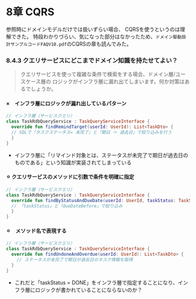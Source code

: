 # 8章 CQRS
参照時にドメインモデルだけでは扱いずらい場合、
CQRSを使うというのは理解できた。
特段わかりづらい、気になった部分はなかったため、`ドメイン駆動設計サンプルコードFAQV10.pdf`のCQRSの章も読んでみた。

### 8.4.3 クエリサービスにどこまでドメイン知識を持たせてよい？
> クエリサービスを使って複雑な条件で検索をする場合、ドメイン層/ユースケース層の
> ロジックがインフラ層に漏れ出てしまいます。何か対策はあるでしょうか。

#### ×　インフラ層にロジックが漏れ出しているパターン
```Kotlin
// インフラ層（サービスクエリ）
class TaskRdbQueryService : TaskQueryServiceInterface {
  override fun findRemindTarget(userId: UserId): List<TaskDto> {
  // SQLで「タスクステータス= 未完了」と「期日 ＝ 過去日」で絞り込みを行う
  }
}
```
- インフラ層に「リマインド対象とは、ステータスが未完了で期日が過去日のものである」という知識が実装されてしまっている

#### ⚪︎ クエリサービスのメソッドに引数で条件を明確に指定
```Kotlin
// インフラ層（サービスクエリ）
class TaskRdbQueryService : TaskQueryServiceInterface {
  override fun findByStatusAndDueDate(userId: UserId, taskStatus: TaskStatus, dueDateBefore: LocalDate): List<TaskDto> {
  // 「taskStatus」と「dueDateBefore」で絞り込み
  }
}
```
#### ⚪︎　メソッド名で表現する
```Kotlin
// インフラ層（サービスクエリ）
class TaskRdbQueryService : TaskQueryServiceInterface {
  override fun findUndoneAndOverdue(userId: UserId): List<TaskDto> {
    // ステータスが未完了で期日が過去日のタスク情報を取得
  }
}
```
- これだと「taskStatus = DONE」をインフラ層で指定することになり、インフラ層にロジックが書かれていることにならないのか？
